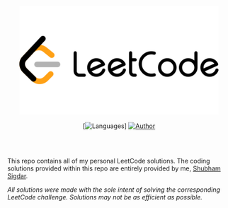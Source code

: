 <div align="center">
<img src="https://github.com/CrutchTheClutch/LeetCode/raw/master/logo.png" width="450" height="auto"/>

 [![Languages](https://img.shields.io/badge/Languages-Python-red.svg?style=flat)]
[![Author](https://img.shields.io/badge/Author-Shubham%20Sigdar-blue.svg?style=flat)](https://leetcode.com/shubhamsigdar/)

</div>
</br>
</br>


This repo contains all of my personal LeetCode solutions. The coding solutions provided within this repo are entirely provided by me, [Shubham Sigdar](https://leetcode.com/shubhamsigdar/).

_All solutions were made with the sole intent of solving the corresponding LeetCode challenge. Solutions may not be as efficient as possible._

